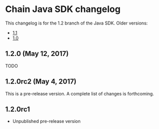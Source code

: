 # Chain Java SDK changelog

This changelog is for the 1.2 branch of the Java SDK. Older versions:

- [1.1](https://github.com/chain/chain/blob/1.1-stable/sdk/java/CHANGELOG.md)
- [1.0](https://github.com/chain/chain/blob/1.0-stable/sdk/java/CHANGELOG.md)

## 1.2.0 (May 12, 2017)

TODO

## 1.2.0rc2 (May 4, 2017)

This is a pre-release version. A complete list of changes is forthcoming.

## 1.2.0rc1

* Unpublished pre-release version

